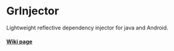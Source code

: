# GrInjector 
Lightweight reflective dependency injector for java and Android.
#### <a href="https://github.com/henryco/GrInjector/wiki/GrInjector-guide.">**Wiki page**</a>
